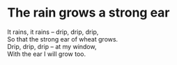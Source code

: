 # The rain grows a strong ear

It rains, it rains – drip, drip, drip,\
So that the strong ear of wheat grows.\
Drip, drip, drip – at my window,\
With the ear I will grow too.
